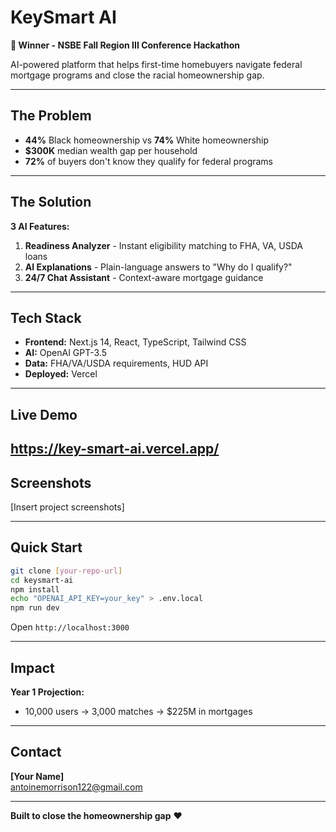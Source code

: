 # KeySmart AI

**🥇 Winner - NSBE Fall Region III Conference Hackathon**

AI-powered platform that helps first-time homebuyers navigate federal mortgage programs and close the racial homeownership gap.

---

## The Problem

- **44%** Black homeownership vs **74%** White homeownership
- **$300K** median wealth gap per household
- **72%** of buyers don't know they qualify for federal programs

---

## The Solution

**3 AI Features:**
1. **Readiness Analyzer** - Instant eligibility matching to FHA, VA, USDA loans
2. **AI Explanations** - Plain-language answers to "Why do I qualify?"
3. **24/7 Chat Assistant** - Context-aware mortgage guidance

---

## Tech Stack

- **Frontend:** Next.js 14, React, TypeScript, Tailwind CSS
- **AI:** OpenAI GPT-3.5
- **Data:** FHA/VA/USDA requirements, HUD API
- **Deployed:** Vercel

---

## Live Demo

https://key-smart-ai.vercel.app/
---

## Screenshots

[Insert project screenshots]

---

## Quick Start

```bash
git clone [your-repo-url]
cd keysmart-ai
npm install
echo "OPENAI_API_KEY=your_key" > .env.local
npm run dev
```

Open `http://localhost:3000`

---

## Impact

**Year 1 Projection:**
- 10,000 users → 3,000 matches → $225M in mortgages

---

## Contact

**[Your Name]**  
antoinemorrison122@gmail.com

---

**Built to close the homeownership gap** ❤️
